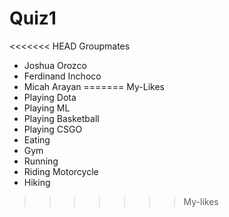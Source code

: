 # Quiz1

<<<<<<< HEAD
Groupmates
- Joshua Orozco
- Ferdinand Inchoco
- Micah Arayan
=======
My-Likes
- Playing Dota
- Playing ML
- Playing Basketball
- Playing CSGO
- Eating
- Gym
- Running
- Riding Motorcycle
- Hiking
>>>>>>> My-likes
